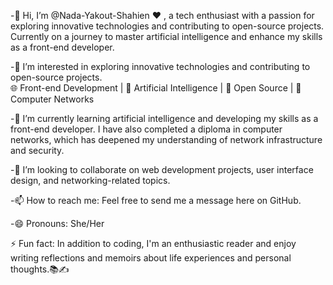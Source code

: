 -👋 Hi, I’m @Nada-Yakout-Shahien ♥ , a tech enthusiast with a passion for exploring innovative technologies and contributing to open-source projects. Currently on a journey to master artificial intelligence and enhance my skills as a front-end developer.

-👀 I’m interested in exploring innovative technologies and contributing to open-source projects.  
🌐 Front-end Development | 🤖 Artificial Intelligence | 🌱 Open Source | 🔗 Computer Networks  

-🌱 I’m currently learning artificial intelligence and developing my skills as a front-end developer. I have also completed a diploma in computer networks, which has deepened my understanding of network infrastructure and security.  

-💞️ I’m looking to collaborate on web development projects, user interface design, and networking-related topics.  

-📫 How to reach me: Feel free to send me a message here on GitHub.  

-😄 Pronouns: She/Her  

⚡ Fun fact: In addition to coding, I'm an enthusiastic reader and enjoy writing reflections and memoirs about life experiences and personal thoughts.📚✍️  

<!---
Nada-Yakout-Shahien/Nada-Yakout-Shahien is a ✨ special ✨ repository because its `README.md` (this file) appears on your GitHub profile.
You can click the Preview link to take a look at your changes.
--->
